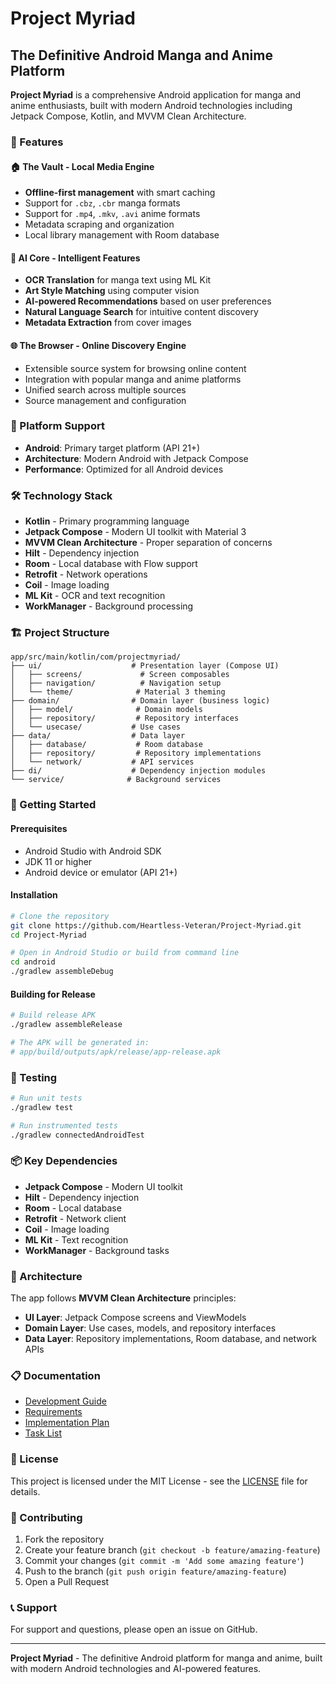 # Project Myriad
## The Definitive Android Manga and Anime Platform

**Project Myriad** is a comprehensive Android application for manga and anime enthusiasts, built with modern Android technologies including Jetpack Compose, Kotlin, and MVVM Clean Architecture.

### 🚀 Features

#### 🏠 The Vault - Local Media Engine
- **Offline-first management** with smart caching
- Support for `.cbz`, `.cbr` manga formats
- Support for `.mp4`, `.mkv`, `.avi` anime formats
- Metadata scraping and organization
- Local library management with Room database

#### 🧠 AI Core - Intelligent Features
- **OCR Translation** for manga text using ML Kit
- **Art Style Matching** using computer vision
- **AI-powered Recommendations** based on user preferences
- **Natural Language Search** for intuitive content discovery
- **Metadata Extraction** from cover images

#### 🌐 The Browser - Online Discovery Engine
- Extensible source system for browsing online content
- Integration with popular manga and anime platforms
- Unified search across multiple sources
- Source management and configuration

### 📱 Platform Support
- **Android**: Primary target platform (API 21+)
- **Architecture**: Modern Android with Jetpack Compose
- **Performance**: Optimized for all Android devices

### 🛠️ Technology Stack
- **Kotlin** - Primary programming language
- **Jetpack Compose** - Modern UI toolkit with Material 3
- **MVVM Clean Architecture** - Proper separation of concerns
- **Hilt** - Dependency injection
- **Room** - Local database with Flow support
- **Retrofit** - Network operations
- **Coil** - Image loading
- **ML Kit** - OCR and text recognition
- **WorkManager** - Background processing

### 🏗️ Project Structure
```
app/src/main/kotlin/com/projectmyriad/
├── ui/                    # Presentation layer (Compose UI)
│   ├── screens/             # Screen composables
│   ├── navigation/          # Navigation setup
│   └── theme/              # Material 3 theming
├── domain/                # Domain layer (business logic)
│   ├── model/              # Domain models
│   ├── repository/         # Repository interfaces
│   └── usecase/           # Use cases
├── data/                  # Data layer
│   ├── database/           # Room database
│   ├── repository/         # Repository implementations
│   └── network/           # API services
├── di/                    # Dependency injection modules
└── service/              # Background services
```

### 🚀 Getting Started

#### Prerequisites
- Android Studio with Android SDK
- JDK 11 or higher
- Android device or emulator (API 21+)

#### Installation
```bash
# Clone the repository
git clone https://github.com/Heartless-Veteran/Project-Myriad.git
cd Project-Myriad

# Open in Android Studio or build from command line
cd android
./gradlew assembleDebug
```

#### Building for Release
```bash
# Build release APK
./gradlew assembleRelease

# The APK will be generated in:
# app/build/outputs/apk/release/app-release.apk
```

### 🧪 Testing
```bash
# Run unit tests
./gradlew test

# Run instrumented tests
./gradlew connectedAndroidTest
```

### 📦 Key Dependencies
- **Jetpack Compose** - Modern UI toolkit
- **Hilt** - Dependency injection
- **Room** - Local database
- **Retrofit** - Network client
- **Coil** - Image loading
- **ML Kit** - Text recognition
- **WorkManager** - Background tasks

### 🔧 Architecture
The app follows **MVVM Clean Architecture** principles:
- **UI Layer**: Jetpack Compose screens and ViewModels
- **Domain Layer**: Use cases, models, and repository interfaces
- **Data Layer**: Repository implementations, Room database, and network APIs

### 📋 Documentation
- [Development Guide](docs/DEVELOPMENT.md)
- [Requirements](docs/requirements.md)
- [Implementation Plan](docs/plan.md)
- [Task List](docs/tasks.md)

### 📄 License
This project is licensed under the MIT License - see the [LICENSE](LICENSE) file for details.

### 🤝 Contributing
1. Fork the repository
2. Create your feature branch (`git checkout -b feature/amazing-feature`)
3. Commit your changes (`git commit -m 'Add some amazing feature'`)
4. Push to the branch (`git push origin feature/amazing-feature`)
5. Open a Pull Request

### 📞 Support
For support and questions, please open an issue on GitHub.

---

**Project Myriad** - The definitive Android platform for manga and anime, built with modern Android technologies and AI-powered features.
